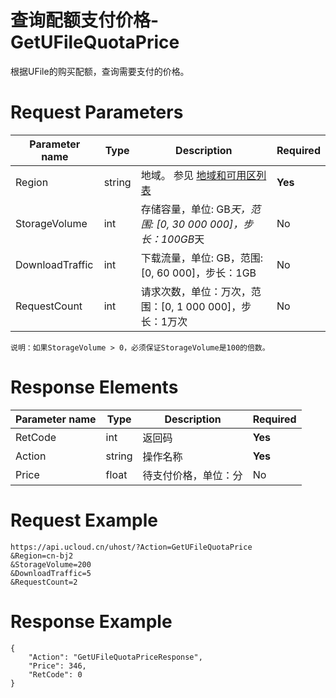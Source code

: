 # 查询配额支付价格-GetUFileQuotaPrice

根据UFile的购买配额，查询需要支付的价格。

# Request Parameters
|Parameter name|Type|Description|Required|
|---|---|---|---|
|Region|string|地域。 参见 [地域和可用区列表](api/summary/regionlist)|**Yes**|
|StorageVolume|int|存储容量，单位: GB*天，范围: [0, 30 000 000]，步长：100GB*天|No|
|DownloadTraffic|int|下载流量，单位: GB，范围: [0, 60 000]，步长：1GB|No|
|RequestCount|int|请求次数，单位：万次，范围：[0, 1 000 000]，步长：1万次|No|

```
说明：如果StorageVolume > 0，必须保证StorageVolume是100的倍数。
```

# Response Elements
|Parameter name|Type|Description|Required|
|---|---|---|---|
|RetCode|int|返回码|**Yes**|
|Action|string|操作名称|**Yes**|
|Price|float|待支付价格，单位：分|No|

# Request Example
```
https://api.ucloud.cn/uhost/?Action=GetUFileQuotaPrice
&Region=cn-bj2
&StorageVolume=200
&DownloadTraffic=5
&RequestCount=2
```

# Response Example
```
{
    "Action": "GetUFileQuotaPriceResponse", 
    "Price": 346, 
    "RetCode": 0
}
```

